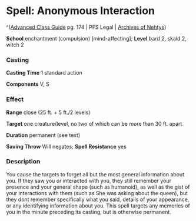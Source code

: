 # Spell: Anonymous Interaction

^([Advanced Class Guide][ss-anonymous-interaction] pg. 174 | PFS Legal | [Archives of Nehtys][sn-anonymous-interaction])

**School** enchantment (compulsion) [mind-affecting]; **Level** bard 2, skald 2, witch 2

### Casting

**Casting Time** 1 standard action  

**Components** V, S

### Effect

**Range** close (25 ft. + 5 ft./2 levels)  

**Target** one creature/level, no two of which can be more than 30 ft. apart  

**Duration** permanent (see text)  

**Saving Throw** Will negates; **Spell Resistance** yes

### Description

You cause the targets to forget all but the most general information about you. If they saw you or interacted with you, they still remember your presence and your general shape (such as humanoid), as well as the gist of your interactions with them (such as She was asking about the queen), but they dont remember specifically what you said, details of your appearance, or any identifying information about you. This spell targets any memories of you in the minute preceding its casting, but is otherwise permanent.

[ss-anonymous-interaction]: http://paizo.com/products/btpy978v
[sn-anonymous-interaction]: http://www.archivesofnethys.com/SpellDisplay.aspx?ItemName=Anonymous%20Interaction